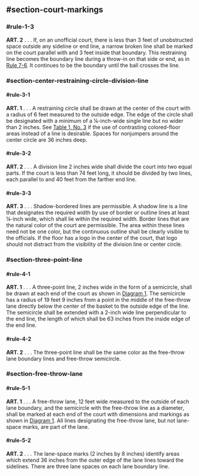 <!-- Section: Court Markings -->

## #section-court-markings

### #rule-1-3

**ART. 2** . . . If, on an unofficial court, there is less than 3 feet of unobstructed space outside any sideline or end line, a narrow broken line shall be marked on the court parallel with and 3 feet inside that boundary. This restraining line becomes the boundary line during a throw-in on that side or end, as in [Rule 7-6](#rule-7-6). It continues to be the boundary until the ball crosses the line.

### #section-center-restraining-circle-division-line

#### #rule-3-1

**ART. 1** . . . A restraining circle shall be drawn at the center of the court with a radius of 6 feet measured to the outside edge. The edge of the circle shall be designated with a minimum of a ¼-inch-wide single line but no wider than 2 inches. See [Table 1, No. 3](#table-1) if the use of contrasting colored-floor areas instead of a line is desirable. Spaces for nonjumpers around the center circle are 36 inches deep.

#### #rule-3-2

**ART. 2** . . . A division line 2 inches wide shall divide the court into two equal parts. If the court is less than 74 feet long, it should be divided by two lines, each parallel to and 40 feet from the farther end line.

#### #rule-3-3

**ART. 3** . . . Shadow-bordered lines are permissible. A shadow line is a line that designates the required width by use of border or outline lines at least ¼-inch wide, which shall lie within the required width. Border lines that are the natural color of the court are permissible. The area within these lines need not be one color, but the continuous outline shall be clearly visible to the officials. If the floor has a logo in the center of the court, that logo should not distract from the visibility of the division line or center circle.

### #section-three-point-line

#### #rule-4-1

**ART. 1** . . . A three-point line, 2 inches wide in the form of a semicircle, shall be drawn at each end of the court as shown in [Diagram 1](#diagram-1). The semicircle has a radius of 19 feet 9 inches from a point in the middle of the free-throw lane directly below the center of the basket to the outside edge of the line. The semicircle shall be extended with a 2-inch wide line perpendicular to the end line, the length of which shall be 63 inches from the inside edge of the end line.

#### #rule-4-2

**ART. 2** . . . The three-point line shall be the same color as the free-throw lane boundary lines and free-throw semicircle.

### #section-free-throw-lane

#### #rule-5-1

**ART. 1** . . . A free-throw lane, 12 feet wide measured to the outside of each lane boundary, and the semicircle with the free-throw line as a diameter, shall be marked at each end of the court with dimensions and markings as shown in [Diagram 1](#diagram-1). All lines designating the free-throw lane, but not lane-space marks, are part of the lane.

#### #rule-5-2

**ART. 2** . . . The lane-space marks (2 inches by 8 inches) identify areas which extend 36 inches from the outer edge of the lane lines toward the sidelines. There are three lane spaces on each lane boundary line.
